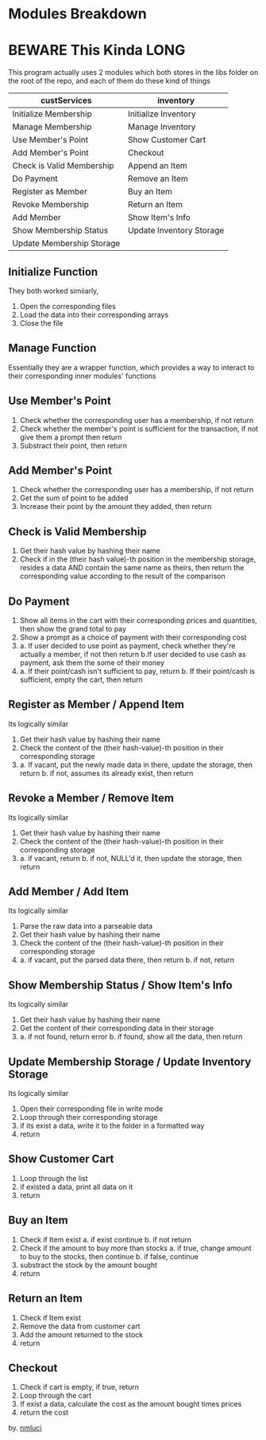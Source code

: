 # Modules Breakdown
# BEWARE This Kinda LONG
This program actually uses 2 modules which both stores in the libs folder on the root of the repo, and each of them do these kind of things

custServices              | inventory            
--------------------------|--------------------
Initialize Membership     | Initialize Inventory 
Manage Membership         | Manage Inventory
Use Member's Point        | Show Customer Cart
Add Member's Point        | Checkout
Check is Valid Membership | Append an Item
Do Payment                | Remove an Item
Register as Member        | Buy an Item
Revoke Membership         | Return an Item
Add Member                | Show Item's Info
Show Membership Status    | Update Inventory Storage
Update Membership Storage | 

## Initialize Function
They both worked simiiarly,
1. Open the corresponding files
2. Load the data into their corresponding arrays
3. Close the file

## Manage Function
Essentially they are a wrapper function, which provides a way to interact to their corresponding inner modules' functions

## Use Member's Point
1. Check whether the corresponding user has a membership, if not return
2. Check whether the member's point is sufficient for the transaction, if not give them a prompt then return
3. Substract their point, then return

## Add Member's Point
1. Check whether the corresponding user has a membership, if not return
2. Get the sum of point to be added
3. Increase their point by the amount they added, then return

## Check is Valid Membership
1. Get their hash value by hashing their name
2. Check if in the (their hash value)-th position in the membership storage, resides a data AND contain the same name as theirs, then return the corresponding value according to the result of the comparison

## Do Payment
1. Show all items in the cart with their corresponding prices and quantities, then show the grand total to pay
2. Show a prompt as a choice of payment with their corresponding cost
3. a. If user decided to use point as payment, check whether they're actually a member, if not then return
b.If user decided to use cash as payment, ask them the some of their money
4. a. If their point/cash isn't sufficient to pay, return
b. If their point/cash is sufficient, empty the cart, then return

## Register as Member / Append Item
Its logically similar
1. Get their hash value by hashing their name
2. Check the content of the (their hash-value)-th position in their corresponding storage
3. a. If vacant, put the newly made data in there, update the storage, then return
b. if not, assumes its already exist, then return

## Revoke a Member / Remove Item
Its logically similar
1. Get their hash value by hashing their name
2. Check the content of the (their hash-value)-th position in their corresponding storage
3. a. if vacant, return
    b. if not, NULL'd it, then update the storage, then return

## Add Member / Add Item
Its logically similar
1. Parse the raw data into a parseable data
2. Get their hash value by hashing their name
3. Check the content of the (their hash-value)-th position in their corresponding storage
4. a. if vacant, put the parsed data there, then return
b. if not, return

## Show Membership Status / Show Item's Info
Its logically similar
1. Get their hash value by hashing their name
2. Get the content of their corresponding data in their storage
3. a. if not found, return error
b. if found, show all the data, then return

## Update Membership Storage / Update Inventory Storage
Its logically similar
1. Open their corresponding file in write mode
2. Loop through their corresponding storage
3. if its exist a data, write it to the folder in a formatted way
4. return

## Show Customer Cart
1. Loop through the list
2. if existed a data, print all data on it
3. return

## Buy an Item
1. Check if Item exist
a. if exist continue
b. if not return
2. Check if the amount to buy more than stocks
a. if true, change amount to buy to the stocks, then continue
b. if false, continue
3. substract the stock by the amount bought
4. return

## Return an Item
1. Check if Item exist
2. Remove the data from customer cart
3. Add the amount returned to the stock
4. return

## Checkout
1. Check if cart is empty, if true, return
2. Loop through the cart
3. If exist a data, calculate the cost as the amount bought times prices
4. return the cost

by. [nmluci](https://github.com/nmluci)